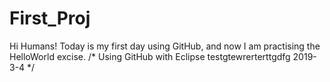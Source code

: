 # First_Proj
Hi Humans!
Today is my first day using GitHub, and now I am practising the HelloWorld excise.
/*
	Using GitHub with Eclipse
	testgtewrerterttgdfg
    2019-3-4
*/
